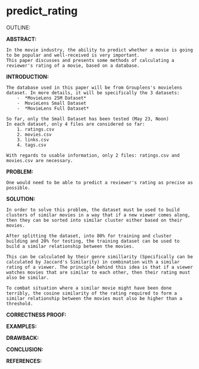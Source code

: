 # predict_rating

OUTLINE:

**ABSTRACT:**

    In the movie industry, the ability to predict whether a movie is going to be popular and well-received is very important.
    This paper discusses and presents some methods of calculating a reviewer's rating of a movie, based on a database.

**INTRODUCTION:**

    The database used in this paper will be from Grouplens's movielens dataset. In more details, it will be specifically the 3 datasets:
        -  *MovieLens 25M Dataset*
        -  MovieLens Small Dataset
        -  *MovieLens Full Dataset*

    So far, only the Small Dataset has been tested (May 23, Noon)
    In each dataset, only 4 files are considered so far: 
        1. ratings.csv
        2. movies.csv
        3. links.csv
        4. tags.csv

    With regards to usable information, only 2 files: ratings.csv and movies.csv are necessary. 
**PROBLEM:**

    One would need to be able to predict a reviewer's rating as precise as possible. 
**SOLUTION:**

    In order to solve this problem, the dataset must be used to build clusters of similar movies in a way that if a new viewer comes along, then they can be sorted into similar cluster either based on their movies.

    After splitting the dataset, into 80% for training and cluster building and 20% for testing, the training dataset can be used to build a similar relationship between the movies. 

    This can be calculated by their genre simillarity (Specifically can be calculated by Jaccard's Similarity) in combination with a similar rating of a viewer. The principle behind this idea is that if a viewer watches movies that are similar to each other, then their rating must also be similar. 

    To combat situation where a similar movie might have been done terribly, the cosine similarity of the rating required to form a similar relationship between the movies must also be higher than a threshold.

**CORRECTNESS PROOF:**

**EXAMPLES:**

**DRAWBACK:**
    
**CONCLUSION:**

**REFERENCES:**